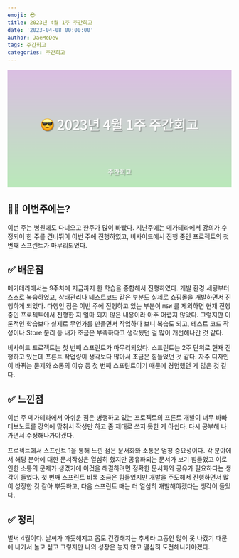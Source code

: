 ```yaml
---
emoji: 😎
title: 2023년 4월 1주 주간회고
date: '2023-04-08 00:00:00'
author: JaeMeDev
tags: 주간회고
categories: 주간회고
---
```


![thumbnail](img/thumbnail.png)

## 🤷‍♂️ 이번주에는?

이번 주는 병원에도 다녀오고 한주가 많이 바빴다. 지난주에는 메가테라에서 강의가 수정되어 한 주를 건너뛰어 이번 주에 진행하였고, 비사이드에서 진행 중인 프로젝트의 첫 번째 스프린트가 마무리되었다.

## ✅ 배운점

메가테라에서는 9주차에 지금까지 한 학습을 종합해서 진행하였다. 개발 환경 세팅부터 스스로 복습하였고, 상태관리나 테스트코드 같은 부분도 실제로 쇼핑몰을 개발하면서 진행하게 되었다. 다행인 점은 이번 주에 진행하고 있는 부분이 `MSW` 를 제외하면 현재 진행 중인 프로젝트에서 진행한 지 얼마 되지 않은 내용이라 아주 어렵지 않았다. 그렇지만 이론적인 학습보다 실제로 무언가를 만들면서 작업하다 보니 복습도 되고, 테스트 코드 작성이나 Store 분리 등 내가 조금은 부족하다고 생각됬던 걸 많이 개선해나간 것 같다.

비사이드 프로젝트는 첫 번째 스프린트가 마무리되었다. 스프린트는 2주 단위로 현재 진행하고 있는데 프론트 작업량이 생각보다 많아서 조금은 힘들었던 것 같다. 자주 디자인이 바뀌는 문제와 소통의 이슈 등 첫 번째 스프린트이기 때문에 경험했던 게 많은 것 같다.



## ✅ 느낀점

이번 주 메가테라에서 아쉬운 점은 병행하고 있는 프로젝트의 프론트 개발이 너무 바빠 데브노트를 강의에 맞춰서 작성만 하고 좀 제대로 쓰지 못한 게 아쉽다. 다시 공부해 나가면서 수정해나가야겠다.

프로젝트에서 스프린트 1을 통해 느낀 점은 문서화와 소통은 엄청 중요성이다. 각 분야에서 해당 분야에 대한 문서작성은 열심히 했지만 공유화되는 문서가 보기 힘들었고 이로 인한 소통의 문제가 생겼기에 이것을 해결하려면 정확한 문서화와 공유가 필요하다는 생각이 들었다. 첫 번째 스프린트 비록 조금은 힘들었지만 개발을 주도해서 진행하면서 많이 성장한 것 같아 뿌듯하고, 다음 스프린트 때는 더 열심히 개발해야겠다는 생각이 들었다.

## ✅ 정리

벌써 4월이다. 날씨가 따듯해지고 몸도 건강해지는 추세라 그동안 많이 못 나갔기 때문에 나가서 놀고 싶고 그렇지만 나의 성장은 놓지 않고 열심히 도전해나가야겠다.
